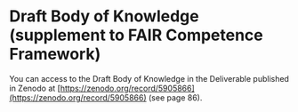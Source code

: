 #  Draft Body of Knowledge (supplement to FAIR Competence Framework)

You can access to the Draft Body of Knowledge in the Deliverable published in Zenodo at [https://zenodo.org/record/5905866](https://zenodo.org/record/5905866) (see page 86).
